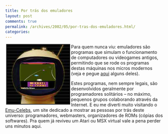 ```yaml
---
title: Por trás dos emuladores
layout: post
comments: true
permalink: /archives/2002/05/por-tras-dos-emuladores.html/
categories:
---
```

</div> <div class=mensagem><img src='/img/blig/endurojpg.jpg' align="left" border=2 hspace=3>Para quem nunca viu: emuladores são programas que simulam o funcionamento de computadores ou videogames antigos, permitindo que se rode os programas destas máquinas nos micros modernos (veja e pegue <a href="http://fliperama.ig.com.br/emuladores/home_emuladores/index.html" >aqui</a> alguns deles).</p>
Estes programas, nem sempre legais, são desenvolvidos geralmente por programadores solitários &#8211; no máximo, pequenos grupos colaborando através da Internet. E eu me diverti muito visitando o <a href="http://www.emu-celebs.consollection.com" >Emu-Celebs</a>, um site dedicado a mostrar as pessoas por trás deste universo: programadores, webmasters, organizadores de ROMs (cópias dos softwares). Pra quem já reviveu um Atari ou MSX virtual vale a pena perder uns minutos aqui.</div> <div class=mensagem>
